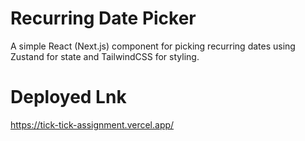 
# Recurring Date Picker

A simple React (Next.js) component for picking recurring dates using Zustand for state and TailwindCSS for styling.

# Deployed Lnk
https://tick-tick-assignment.vercel.app/
